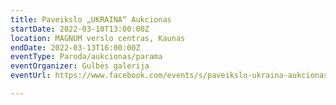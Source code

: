 ```yaml
---
title: Paveikslo „UKRAINA“ Aukcionas
startDate: 2022-03-10T13:00:00Z
location: MAGNUM verslo centras, Kaunas
endDate: 2022-03-13T16:00:00Z
eventType: Paroda/aukcionas/parama
eventOrganizer: Gulbės galerija
eventUrl: https://www.facebook.com/events/s/paveikslo-ukraina-aukcionas/373057561333439/

---
```

